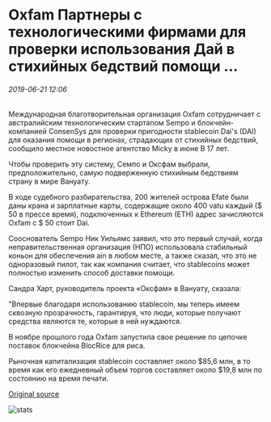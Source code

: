 # Oxfam Партнеры с технологическими фирмами для проверки использования Дай в стихийных бедствий помощи ...

###### 2019-06-21 12:06

Международная благотворительная организация Oxfam сотрудничает с австралийским технологическим стартапом Sempo и блокчейн-компанией ConsenSys для проверки пригодности stablecoin Dai's (DAI) для оказания помощи в регионах, страдающих от стихийных бедствий, сообщило местное новостное агентство Micky в июне В 17 лет.

Чтобы проверить эту систему, Семпо и Оксфам выбрали, предположительно, самую подверженную стихийным бедствиям страну в мире Вануату.

В ходе судебного разбирательства, 200 жителей острова Efate были даны крана и зарплатные карты, содержащие около 400 vatu каждый ($ 50 в прессе время), подключенных к Ethereum (ETH) адрес зачисляются Oxfam с $ 50 стоит Dai.

Сооснователь Sempo Ник Уильямс заявил, что это первый случай, когда неправительственная организация (НПО) использовала стабильный коньон для обеспечения ain в любом месте, а также сказал, что это не одноразовый пилот, так как компания считает, что stablecoins может полностью изменить способ доставки помощи.

Сандра Харт, руководитель проекта «Оксфам» в Вануату, сказала:

"Впервые благодаря использованию stablecoin, мы теперь имеем сквозную прозрачность, гарантируя, что люди, которые получают средства являются те, которые в ней нуждаются.

В ноябре прошлого года Oxfam запустила свое решение по цепочке поставок блокчейна BlocRice для риса.

Рыночная капитализация stablecoin составляет около $85,6 млн, в то время как его ежедневный объем торгов составляет около $19,8 млн по состоянию на время печати.

[Original source](https://cointelegraph.com/news/oxfam-partners-with-tech-firms-to-test-dais-use-in-disaster-aid)

![stats](https://c.statcounter.com/11760860/0/a89fa40b/1/ "stats")